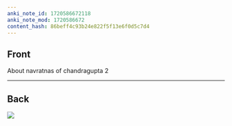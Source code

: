 ```yaml
---
anki_note_id: 1720586672118
anki_note_mod: 1720586672
content_hash: 86beff4c93b24e822f5f13e6f0d5c7d4
---
```


## Front

About navratnas of chandragupta 2

<hr/>

## Back

![](img2236592535145739955.jpg)